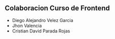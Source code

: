 ## Colaboracion Curso de Frontend
- Diego Alejandro Velez Garcia
- Jhon Valencia
- Cristian David Parada Rojas